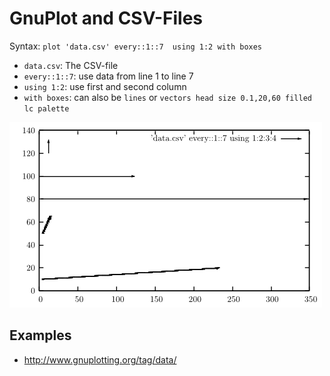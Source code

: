 GnuPlot and CSV-Files
=====================

Syntax: `plot 'data.csv' every::1::7  using 1:2 with boxes`

* `data.csv`: The CSV-file
* `every::1::7`: use data from line 1 to line 7
* `using 1:2`: use first and second column
* `with boxes`: can also be `lines` or `vectors head size 0.1,20,60 filled lc palette`

![Example](draw-csv.png)

Examples
--------
* http://www.gnuplotting.org/tag/data/
